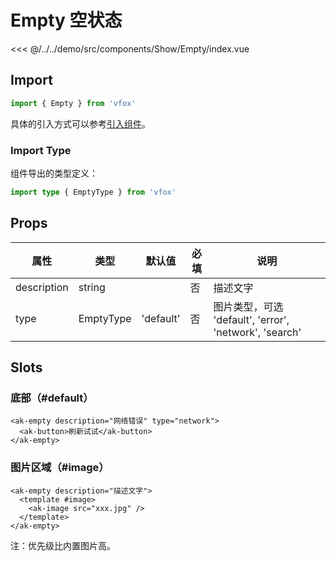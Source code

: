 # Empty 空状态

<CodeDemo name="Empty">

<<< @/../../demo/src/components/Show/Empty/index.vue

</CodeDemo>

## Import

```js
import { Empty } from 'vfox'
```

具体的引入方式可以参考[引入组件](../guide/import.md)。

### Import Type

组件导出的类型定义：

```ts
import type { EmptyType } from 'vfox'
```

## Props

| 属性        | 类型      | 默认值    | 必填 | 说明                                                   |
| ----------- | --------- | --------- | ---- | ------------------------------------------------------ |
| description | string    |           | 否   | 描述文字                                               |
| type        | EmptyType | 'default' | 否   | 图片类型，可选 'default', 'error', 'network', 'search' |

## Slots

### 底部（#default）

```vue
<ak-empty description="网络错误" type="network">
  <ak-button>刷新试试</ak-button>
</ak-empty>
```

### 图片区域（#image）

```vue
<ak-empty description="描述文字">
  <template #image>
    <ak-image src="xxx.jpg" />
  </template>
</ak-empty>
```

注：优先级比内置图片高。
